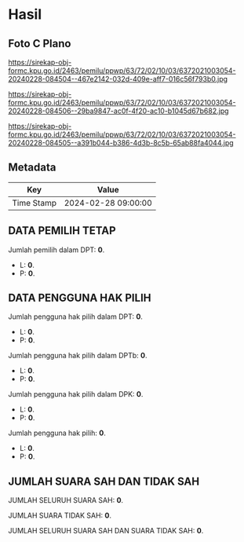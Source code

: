 # Hasil

## Foto C Plano

https://sirekap-obj-formc.kpu.go.id/2463/pemilu/ppwp/63/72/02/10/03/6372021003054-20240228-084504--467e2142-032d-409e-aff7-016c56f793b0.jpg

https://sirekap-obj-formc.kpu.go.id/2463/pemilu/ppwp/63/72/02/10/03/6372021003054-20240228-084506--29ba9847-ac0f-4f20-ac10-b1045d67b682.jpg

https://sirekap-obj-formc.kpu.go.id/2463/pemilu/ppwp/63/72/02/10/03/6372021003054-20240228-084505--a391b044-b386-4d3b-8c5b-65ab88fa4044.jpg


## Metadata

| Key        | Value               |
| ---------- | ------------------- |
| Time Stamp | 2024-02-28 09:00:00 |


## DATA PEMILIH TETAP

Jumlah pemilih dalam DPT: **0**.
 * L: **0**.
 * P: **0**.

## DATA PENGGUNA HAK PILIH

Jumlah pengguna hak pilih dalam DPT: **0**.
 * L: **0**.
 * P: **0**.

Jumlah pengguna hak pilih dalam DPTb: **0**.
 * L: **0**.
 * P: **0**.

Jumlah pengguna hak pilih dalam DPK: **0**.
 * L: **0**.
 * P: **0**.

Jumlah pengguna hak pilih: **0**.
 * L: **0**.
 * P: **0**.

## JUMLAH SUARA SAH DAN TIDAK SAH

JUMLAH SELURUH SUARA SAH: **0**.

JUMLAH SUARA TIDAK SAH: **0**.

JUMLAH SELURUH SUARA SAH DAN SUARA TIDAK SAH: **0**.


